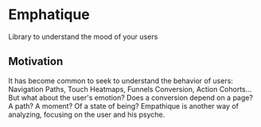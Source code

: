 # Emphatique
Library to understand the mood of your users

## Motivation
It has become common to seek to understand the behavior of users: Navigation Paths, Touch Heatmaps, Funnels Conversion, Action Cohorts... But what about the user's emotion? Does a conversion depend on a page? A path? A moment? Of a state of being? Empathique is another way of analyzing, focusing on the user and his psyche.
